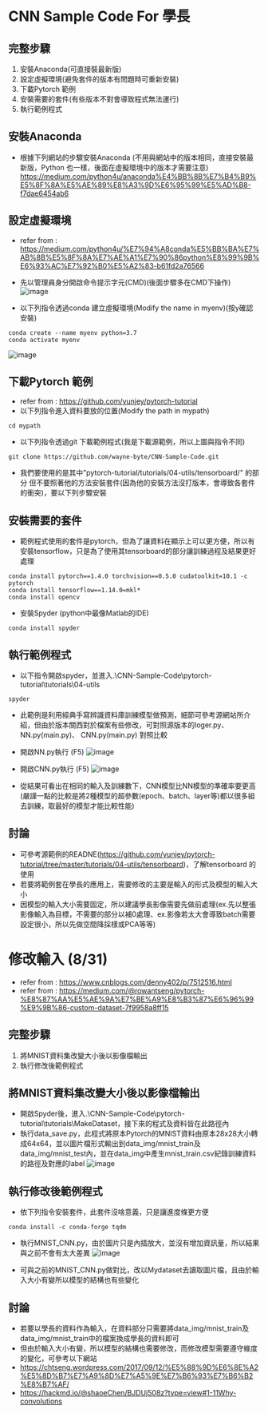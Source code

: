 # CNN Sample Code For 學長

## 完整步驟
1. 安裝Anaconda(可直接裝最新版)
2. 設定虛擬環境(避免套件的版本有問題時可重新安裝)
3. 下載Pytorch 範例
4. 安裝需要的套件(有些版本不對會導致程式無法運行)
5. 執行範例程式

## 安裝Anaconda
* 根據下列網站的步驟安裝Anaconda (不用與網站中的版本相同，直接安裝最新版，Python 也一樣，後面在虛擬環境中的版本才需要注意)
https://medium.com/python4u/anaconda%E4%BB%8B%E7%B4%B9%E5%8F%8A%E5%AE%89%E8%A3%9D%E6%95%99%E5%AD%B8-f7dae6454ab6

## 設定虛擬環境
* refer from : https://medium.com/python4u/%E7%94%A8conda%E5%BB%BA%E7%AB%8B%E5%8F%8A%E7%AE%A1%E7%90%86python%E8%99%9B%E6%93%AC%E7%92%B0%E5%A2%83-b61fd2a76566
* 先以管理員身分開啟命令提示字元(CMD)(後面步驟多在CMD下操作)
![image](https://github.com/wayne-byte/CNN-Sample-Code/blob/master/figure/CMD.png)

* 以下列指令透過conda 建立虛擬環境(Modify the name in myenv)(按y確認安裝)
```terminal
conda create --name myenv python=3.7
conda activate myenv
```
![image](https://github.com/wayne-byte/CNN-Sample-Code/blob/master/figure/env.png)

## 下載Pytorch 範例
* refer from : https://github.com/yunjey/pytorch-tutorial
* 以下列指令進入資料要放的位置(Modify the path in mypath)
```terminal
cd mypath
```

* 以下列指令透過git 下載範例程式(我是下載源範例，所以上圖與指令不同)
```terminal
git clone https://github.com/wayne-byte/CNN-Sample-Code.git
```

* 我們要使用的是其中"pytorch-tutorial/tutorials/04-utils/tensorboard/" 的部分
但不要照著他的方法安裝套件(因為他的安裝方法沒打版本，會導致各套件的衝突)，要以下列步驟安裝

## 安裝需要的套件
* 範例程式使用的套件是pytorch，但為了讓資料在顯示上可以更方便，所以有安裝tensorflow，只是為了使用其tensorboard的部分讓訓練過程及結果更好處理
```terminal
conda install pytorch==1.4.0 torchvision==0.5.0 cudatoolkit=10.1 -c pytorch
conda install tensorflow==1.14.0=mkl*
conda install opencv
```

* 安裝Spyder (python中最像Matlab的IDE)
```terminal
conda install spyder
```

## 執行範例程式
* 以下指令開啟spyder，並進入.\CNN-Sample-Code\pytorch-tutorial\tutorials\04-utils
```terminal
spyder
```

* 此範例是利用經典手寫辨識資料庫訓練模型做預測，細節可參考源網站所介紹，但由於版本關西對於檔案有些修改，可對照源版本的loger.py、 NN.py(main.py)、 CNN.py(main.py) 對照比較
* 開啟NN.py執行 (F5)
![image](https://github.com/wayne-byte/CNN-Sample-Code/blob/master/figure/NN.png)

* 開啟CNN.py執行 (F5)
![image](https://github.com/wayne-byte/CNN-Sample-Code/blob/master/figure/CNN.png)

* 從結果可看出在相同的輸入及訓練數下，CNN模型比NN模型的準確率要更高(嚴謹一點的比較是將2種模型的超參數(epoch、batch、layer等)都以很多組去訓練，取最好的模型才能比較性能)

## 討論
* 可參考源範例的READNE(https://github.com/yunjey/pytorch-tutorial/tree/master/tutorials/04-utils/tensorboard)，了解tensorboard 的使用
* 若要將範例套在學長的應用上，需要修改的主要是輸入的形式及模型的輸入大小
* 因模型的輸入大小需要固定，所以建議學長影像需要先做前處理(ex.先以整張影像輸入為目標，不需要的部分以補0處理、ex.影像若太大會導致batch需要設定很小，所以先做空間降採樣或PCA等等)


# 修改輸入 (8/31)
* refer from : https://www.cnblogs.com/denny402/p/7512516.html
* refer from : https://medium.com/@rowantseng/pytorch-%E8%87%AA%E5%AE%9A%E7%BE%A9%E8%B3%87%E6%96%99%E9%9B%86-custom-dataset-7f9958a8ff15

## 完整步驟
1. 將MNIST資料集改變大小後以影像檔輸出
2. 執行修改後範例程式

## 將MNIST資料集改變大小後以影像檔輸出
* 開啟Spyder後，進入.\CNN-Sample-Code\pytorch-tutorial\tutorials\MakeDataset，接下來的程式及資料皆在此路徑內
* 執行data_save.py，此程式將原本Pytorch的MNIST資料由原本28x28大小轉成64x64，並以圖片檔形式輸出到data_img/mnist_train及data_img/mnist_test內，並在data_img中產生mnist_train.csv紀錄訓練資料的路徑及對應的label
![image](https://github.com/wayne-byte/CNN-Sample-Code/blob/master/figure/data.png)

## 執行修改後範例程式
* 依下列指令安裝套件，此套件沒啥意義，只是讓進度條更方便
```terminal
conda install -c conda-forge tqdm
```

* 執行MNIST_CNN.py，由於圖片只是內插放大，並沒有增加資訊量，所以結果與之前不會有太大差異
![image](https://github.com/wayne-byte/CNN-Sample-Code/blob/master/figure/MakeData_CNN.png)

* 可與之前的MNIST_CNN.py做對比，改以Mydataset去讀取圖片檔，且由於輸入大小有變所以模型的結構也有些變化

## 討論
* 若要以學長的資料作為輸入，在資料部分只需要將data_img/mnist_train及data_img/mnist_train中的檔案換成學長的資料即可
* 但由於輸入大小有變，所以模型的結構也需要修改，而修改模型需要遵守維度的變化，可參考以下網站
* https://chtseng.wordpress.com/2017/09/12/%E5%88%9D%E6%8E%A2%E5%8D%B7%E7%A9%8D%E7%A5%9E%E7%B6%93%E7%B6%B2%E8%B7%AF/
* https://hackmd.io/@shaoeChen/BJDUj508z?type=view#1-11Why-convolutions


